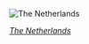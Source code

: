 
![The Netherlands](https://www.gstatic.com/prettyearth/assets/full/2212.jpg)

*[The Netherlands](https://www.google.com/maps/@51.880348,4.315076,18z/data=!3m1!1e3)*

